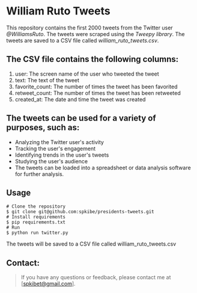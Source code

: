 # William Ruto Tweets

This repository contains the first 2000 tweets from the Twitter user *@WilliamsRuto*. The tweets were scraped using the *Tweepy library*. The tweets are saved to a CSV file called *william_ruto_tweets.csv*.

## The CSV file contains the following columns:

  1. user: The screen name of the user who tweeted the tweet
  2. text: The text of the tweet
  3. favorite_count: The number of times the tweet has been favorited
  4. retweet_count: The number of times the tweet has been retweeted
  5. created_at: The date and time the tweet was created
         
         
## The tweets can be used for a variety of purposes, such as:

  * Analyzing the Twitter user's activity
  * Tracking the user's engagement
  * Identifying trends in the user's tweets
  * Studying the user's audience
  * The tweets can be loaded into a spreadsheet or data analysis software for further analysis.

## Usage
```
# Clone the repository
$ git clone git@github.com:spkibe/presidents-tweets.git
# Install requirements
$ pip requirements.txt
# Run
$ python run twitter.py
```
The tweets will be saved to a CSV file called william_ruto_tweets.csv

## Contact:
> If you have any questions or feedback, please contact me at [spkibet@gmail.com].
